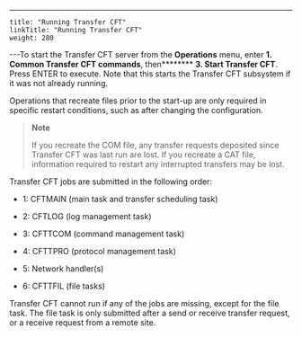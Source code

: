 ---
    title: "Running Transfer CFT"
    linkTitle: "Running Transfer CFT"
    weight: 280
---To start the Transfer CFT server from the ****Operations**** menu, enter ********1.** Common Transfer CFT commands******, then******** **3. Start Transfer CFT**. Press ENTER to execute. Note that this starts the Transfer CFT subsystem if it was not already running.

Operations that recreate files prior to the start-up are only required in specific restart conditions, such as after changing the configuration.

> **Note**
>
> If you recreate the COM file, any transfer requests deposited since Transfer CFT was last run are lost. If you recreate a CAT file, information required to restart any interrupted transfers may be lost.

Transfer CFT jobs are submitted in the following order:

- 1: CFTMAIN (main task and transfer scheduling task)

<!-- -->

- 2: CFTLOG (log management task)

<!-- -->

- 3: CFTTCOM (command management task)

<!-- -->

- 4: CFTTPRO (protocol management task)

<!-- -->

- 5: Network handler(s)

<!-- -->

- 6: CFTTFIL (file tasks)

Transfer CFT cannot run if any of the jobs are missing, except for the file task. The file task is only submitted after a send or receive transfer request, or a receive request from a remote site.
